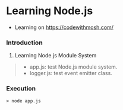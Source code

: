 # Learning Node.js
* Learning on https://codewithmosh.com/

### Introduction
1. Learning Node.js Module System
> * app.js: test Node.js module system.
> * logger.js: test event emitter class.

### Execution
    > node app.js
